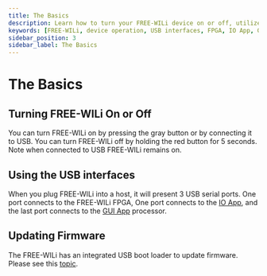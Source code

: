 ```yaml
---
title: The Basics
description: Learn how to turn your FREE-WILi device on or off, utilize the USB interfaces for FPGA, IO App, and GUI App connectivity, and update firmware using the integrated USB boot loader.
keywords: [FREE-WILi, device operation, USB interfaces, FPGA, IO App, GUI App, firmware update, USB boot loader, hardware guide, FREE-WILi USB ports]
sidebar_position: 3
sidebar_label: The Basics
---
```


# The Basics

## Turning FREE-WILi On or Off

You can turn FREE-WILi on by pressing the gray button or by connecting it to USB.  You can turn FREE-WILi off by holding the red button for 5 seconds. Note when connected to USB FREE-WILi remains on.

## Using the USB interfaces

When you plug FREE-WILi into a host, it will present 3 USB serial ports. One port connects to the FREE-WILi FPGA, One port connects to the [IO App](../../scripting/io-app/), and the last port connects to the [GUI App](../../scripting/gui-screen-buttons-and-lights/) processor.

## Updating Firmware

The FREE-WILi has an integrated USB boot loader to update firmware. Please see this [topic](/getting-started/freewili-firmware-update/).